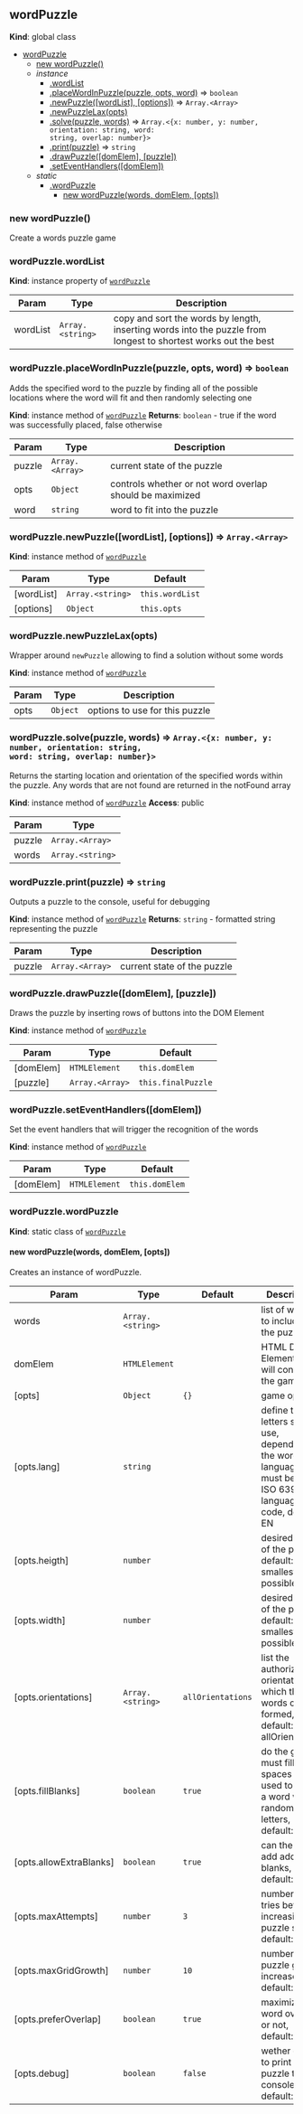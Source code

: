 <a name="wordPuzzle"></a>

## wordPuzzle
**Kind**: global class

* [wordPuzzle](#wordPuzzle)
    * [new wordPuzzle()](#new_wordPuzzle_new)
    * _instance_
        * [.wordList](#wordPuzzle+wordList)
        * [.placeWordInPuzzle(puzzle, opts, word)](#wordPuzzle+placeWordInPuzzle) ⇒ <code>boolean</code>
        * [.newPuzzle([wordList], [options])](#wordPuzzle+newPuzzle) ⇒ <code>Array.&lt;Array&gt;</code>
        * [.newPuzzleLax(opts)](#wordPuzzle+newPuzzleLax)
        * [.solve(puzzle, words)](#wordPuzzle+solve) ⇒ <code>Array.&lt;{x: number, y: number, orientation: string, word: string, overlap: number}&gt;</code>
        * [.print(puzzle)](#wordPuzzle+print) ⇒ <code>string</code>
        * [.drawPuzzle([domElem], [puzzle])](#wordPuzzle+drawPuzzle)
        * [.setEventHandlers([domElem])](#wordPuzzle+setEventHandlers)
    * _static_
        * [.wordPuzzle](#wordPuzzle.wordPuzzle)
            * [new wordPuzzle(words, domElem, [opts])](#new_wordPuzzle.wordPuzzle_new)

<a name="new_wordPuzzle_new"></a>

### new wordPuzzle()
Create a words puzzle game

<a name="wordPuzzle+wordList"></a>

### wordPuzzle.wordList
**Kind**: instance property of [<code>wordPuzzle</code>](#wordPuzzle)

| Param | Type | Description |
| --- | --- | --- |
| wordList | <code>Array.&lt;string&gt;</code> | copy and sort the words by length, inserting words into the puzzle from longest to shortest works out the best |

<a name="wordPuzzle+placeWordInPuzzle"></a>

### wordPuzzle.placeWordInPuzzle(puzzle, opts, word) ⇒ <code>boolean</code>
Adds the specified word to the puzzle by finding all of the possible locations where the word will fit and then randomly selecting one

**Kind**: instance method of [<code>wordPuzzle</code>](#wordPuzzle)
**Returns**: <code>boolean</code> - true if the word was successfully placed, false otherwise

| Param | Type | Description |
| --- | --- | --- |
| puzzle | <code>Array.&lt;Array&gt;</code> | current state of the puzzle |
| opts | <code>Object</code> | controls whether or not word overlap should be maximized |
| word | <code>string</code> | word to fit into the puzzle |

<a name="wordPuzzle+newPuzzle"></a>

### wordPuzzle.newPuzzle([wordList], [options]) ⇒ <code>Array.&lt;Array&gt;</code>
**Kind**: instance method of [<code>wordPuzzle</code>](#wordPuzzle)

| Param | Type | Default |
| --- | --- | --- |
| [wordList] | <code>Array.&lt;string&gt;</code> | <code>this.wordList</code> |
| [options] | <code>Object</code> | <code>this.opts</code> |

<a name="wordPuzzle+newPuzzleLax"></a>

### wordPuzzle.newPuzzleLax(opts)
Wrapper around `newPuzzle` allowing to find a solution without some words

**Kind**: instance method of [<code>wordPuzzle</code>](#wordPuzzle)

| Param | Type | Description |
| --- | --- | --- |
| opts | <code>Object</code> | options to use for this puzzle |

<a name="wordPuzzle+solve"></a>

### wordPuzzle.solve(puzzle, words) ⇒ <code>Array.&lt;{x: number, y: number, orientation: string, word: string, overlap: number}&gt;</code>
Returns the starting location and orientation of the specified words within the puzzle. Any words that are not found are returned in the notFound array

**Kind**: instance method of [<code>wordPuzzle</code>](#wordPuzzle)
**Access**: public

| Param | Type |
| --- | --- |
| puzzle | <code>Array.&lt;Array&gt;</code> |
| words | <code>Array.&lt;string&gt;</code> |

<a name="wordPuzzle+print"></a>

### wordPuzzle.print(puzzle) ⇒ <code>string</code>
Outputs a puzzle to the console, useful for debugging

**Kind**: instance method of [<code>wordPuzzle</code>](#wordPuzzle)
**Returns**: <code>string</code> - formatted string representing the puzzle

| Param | Type | Description |
| --- | --- | --- |
| puzzle | <code>Array.&lt;Array&gt;</code> | current state of the puzzle |

<a name="wordPuzzle+drawPuzzle"></a>

### wordPuzzle.drawPuzzle([domElem], [puzzle])
Draws the puzzle by inserting rows of buttons into the DOM Element

**Kind**: instance method of [<code>wordPuzzle</code>](#wordPuzzle)

| Param | Type | Default |
| --- | --- | --- |
| [domElem] | <code>HTMLElement</code> | <code>this.domElem</code> |
| [puzzle] | <code>Array.&lt;Array&gt;</code> | <code>this.finalPuzzle</code> |

<a name="wordPuzzle+setEventHandlers"></a>

### wordPuzzle.setEventHandlers([domElem])
Set the event handlers that will trigger the recognition of the words

**Kind**: instance method of [<code>wordPuzzle</code>](#wordPuzzle)

| Param | Type | Default |
| --- | --- | --- |
| [domElem] | <code>HTMLElement</code> | <code>this.domElem</code> |

<a name="wordPuzzle.wordPuzzle"></a>

### wordPuzzle.wordPuzzle
**Kind**: static class of [<code>wordPuzzle</code>](#wordPuzzle)
<a name="new_wordPuzzle.wordPuzzle_new"></a>

#### new wordPuzzle(words, domElem, [opts])
Creates an instance of wordPuzzle.


| Param | Type | Default | Description |
| --- | --- | --- | --- |
| words | <code>Array.&lt;string&gt;</code> |  | list of words to include in the puzzle |
| domElem | <code>HTMLElement</code> |  | HTML DOM Element that will contain the game |
| [opts] | <code>Object</code> | <code>{}</code> | game options |
| [opts.lang] | <code>string</code> |  | define the letters set to use, depending on the words language, must be the ISO 639-1 language code, default: EN |
| [opts.heigth] | <code>number</code> |  | desired height of the puzzle, default: smallest possible |
| [opts.width] | <code>number</code> |  | desired width of the puzzle, default: smallest possible |
| [opts.orientations] | <code>Array.&lt;string&gt;</code> | <code>allOrientations</code> | list the authorized orientations in which the words can be formed, default: allOrientations |
| [opts.fillBlanks] | <code>boolean</code> | <code>true</code> | do the game must fill the spaces not used to form a word with random letters, default: true |
| [opts.allowExtraBlanks] | <code>boolean</code> | <code>true</code> | can the game add additional blanks, default: true |
| [opts.maxAttempts] | <code>number</code> | <code>3</code> | number of tries before increasing puzzle size, default: 3 |
| [opts.maxGridGrowth] | <code>number</code> | <code>10</code> | number of puzzle grid increases, default: 10 |
| [opts.preferOverlap] | <code>boolean</code> | <code>true</code> | maximize word overlap or not, default: true |
| [opts.debug] | <code>boolean</code> | <code>false</code> | wether or not to print the puzzle to the console, default: false |